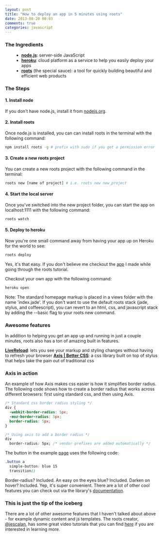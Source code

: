 ```yaml
---
layout: post
title: "How to deploy an app in 5 minutes using roots"
date: 2013-08-20 00:03
comments: true
categories: javascript
---
```

### The Ingredients ###

<ul style="margin-left: 30px;">
  <li><strong><a href="http://nodejs.org/">node.js</a></strong>: server-side JavaScript</li>
  <li><strong><a href="https://heroku.com">heroku</a></strong>: cloud platform as a service to help you easily deploy your apps</li>
  <li><strong><a href="http://roots.cx">roots</a></strong> (the special sauce): a tool for quickly building beautiful and efficient web products</li>
</ul>


### The Steps ###

#### 1. Install node ####

If you don't have node.js, install it from <a href="http://nodejs.org/">nodejs.org</a>.

#### 2. Install roots ####

Once node.js is installed, you can can install roots in the terminal with the following command:

```bash
npm install roots -g # prefix with sudo if you get a permission error
```

#### 3. Create a new roots project ####

You can create a new roots project with the following command in the terminal:

```bash
roots new [name of project] # i.e. roots new new_project
```

#### 4. Start the local server ####

Once you've switched into the new project folder, you can start the app on localhost:1111 with the following command: 

```bash
roots watch
```

#### 5. Deploy to heroku ####

Now you're one small command away from having your app up on Heroku for the world to see:
```bash
roots deploy
```

Yes, it's that easy.  If you don't believe me checkout the <a href="http://ancient-escarpment-6672.herokuapp.com/">app</a> I made while going through the roots tutorial.

Checkout your own app with the following command:
```bash
heroku open
``` 

Note: The standard homepage markup is placed in a views folder with the name 'index.jade'.  If you don't want to use the default roots stack (jade, stylus, and coffeescript), you can revert to an html, css, and javascript stack by adding the --basic flag to your roots new command. 

### Awesome features ###

In addition to helping you get an app up and running in just a couple minutes, roots also has a ton of amazing built in features.

<strong><a href="http://livereload.com/">LiveReload</a></strong>: lets you see your markup and styling changes without having to refresh your browser
<strong><a href="http://roots.cx/axis/">Axis | Better CSS</a></strong>: a css library built on top of stylus that helps take the pain out of traditional css

### Axis in action ###

An example of how Axis makes css easier is how it simplifies border radius.  The following code shows how to create a border radius that works across different browsers: first using standard css, and then using Axis.

```css
/* Standard css border radius styling */
div {
  -webkit-border-radius: 5px;
  -moz-border-radius: 5px;
  border-radius: 5px;
}

/* Using axis to add a border radius */
div
  border-radius: 5px; /* vendor prefixes are added automatically */
``` 

The button in the example <a href="http://ancient-escarpment-6672.herokuapp.com/">page</a> uses the following code: 

```css
.button a
  simple-button: blue 15
  transition()
```
Border-radius? Included. An easy on the eyes blue? Included. Darken on hover? Included. Yep, it's super convenient. There are a lot of other cool features you can check out via the library's <a href="http://roots.cx/axis/">documentation</a>.

### This is just the tip of the iceberg ###

There are a lot of other awesome features that I haven't talked about above - for example dynamic content and js templates.  The roots creator, <a href="https://twitter.com/jescalan">@jescalan</a>, has some great video tutorials that you can find <a href="http://roots.cx/#tutorials">here</a> if you are interested in learning more.














